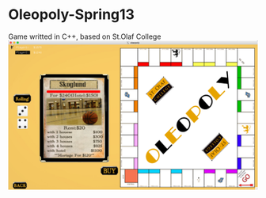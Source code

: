 Oleopoly-Spring13
=================
Game writted in C++, based on St.Olaf College
![alt tag](https://raw.githubusercontent.com/GuanlunMu/Oleopoly-Spring13/master/picDemo/QQ20141031-4@2x.png)

